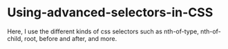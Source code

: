 # Using-advanced-selectors-in-CSS
Here, I use the different kinds of css selectors such as nth-of-type, nth-of-child, root, before and after, and more.
